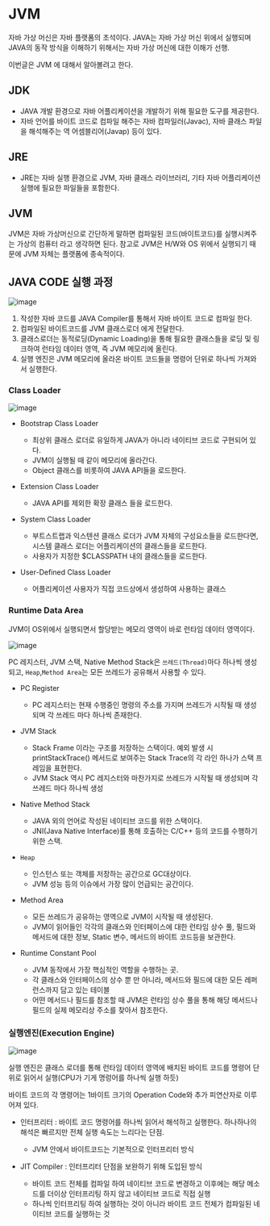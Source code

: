 # JVM

  자바 가상 머신은 자바 플랫폼의 초석이다. JAVA는 자바 가상 머신 위에서 실행되며 JAVA의 동작 방식을 이해하기 위해서는 자바 가상 머신에 대한 이해가 선행.

  이번글은 JVM 에 대해서 알아볼려고 한다.


  ## JDK

  - JAVA 개발 환경으로 자바 어플리케이션을 개발하기 위해 필요한 도구를 제공한다.
  - 자바 언어를 바이트 코드로 컴파일 해주는 자바 컴파일러(Javac), 자바 클래스 파일을 해석해주는 역 어셈블리어(Javap) 등이 있다.

  ## JRE
  - JRE는 자바 실행 환경으로 JVM, 자바 클래스 라이브러리, 기타 자바 어플리케이션 실행에 필요한 파일들을 포함한다.


  ## JVM

  JVM은 자바 가상머신으로 간단하게 말하면 컴파일된 코드(바이트코드)를 실행시켜주는 가상의 컴퓨터 라고 생각하면 된다. 참고로 JVM은 H/W와 OS 위에서 실행되기 때문에 JVM 자체는 플랫폼에 종속적이다.


  ## JAVA CODE 실행 과정

  ![image](https://github.com/russell-seo/TIL/assets/79154652/f926ed12-cacb-42ea-98c3-ba94c243ac00)

  1. 작성한 자바 코드를 JAVA Compiler를 통해서 자바 바이트 코드로 컴파일 한다.
  2. 컴파일된 바이트코드를 JVM 클래스로더 에게 전달한다.
  3. 클래스로더는 동적로딩(Dynamic Loading)을 통해 필요한 클래스들을 로딩 및 링크하여 런타임 데이터 영역, 즉 JVM 메모리에 올린다.
  4. 실행 엔진은 JVM 메모리에 올라온 바이트 코드들을 명령어 단위로 하나씩 가져와서 실행한다.


 ### Class Loader

 ![image](https://github.com/russell-seo/TIL/assets/79154652/11d5eabc-f304-489a-90b6-86f0e18b917c)



- Bootstrap Class Loader
  - 최상위 클래스 로더로 유일하게 JAVA가 아니라 네이티브 코드로 구현되어 있다.
  - JVM이 실행될 때 같이 메모리에 올라간다.
  - Object 클래스를 비롯하여 JAVA API들을 로드한다.
 
- Extension Class Loader
  - JAVA API를 제외한 확장 클래스 들을 로드한다.
 
- System Class Loader
  - 부트스트랩과 익스텐션 클래스 로더가 JVM 자체의 구성요소들을 로드한다면, 시스템 클래스 로더는 어플리케이션의 클래스들을 로드한다.
  - 사용자가 지정한 $CLASSPATH 내의 클래스들을 로드한다.
 
- User-Defined Class Loader
  - 어플리케이션 사용자가 직접 코드상에서 생성하여 사용하는 클래스
 

### Runtime Data Area

JVM이 OS위에서 실행되면서 할당받는 메모리 영역이 바로 런타임 데이터 영역이다.

![image](https://github.com/russell-seo/TIL/assets/79154652/bc0b14a7-147f-4c41-bbc2-3bd5688fd2cb)


PC 레지스터, JVM 스택, Native Method Stack은 `쓰레드(Thread)`마다 하나씩 생성되고, `Heap`,`Method Area`는 모든 쓰레드가 공유해서 사용할 수 있다.

- PC Register
  - PC 레지스터는 현재 수행중인 명령의 주소를 가지며 쓰레드가 시작될 때 생성되며 각 쓰레드 마다 하나씩 존재한다.
 
- JVM Stack
  - Stack Frame 이라는 구조를 저장하는 스택이다. 예외 발생 시 printStackTrace() 메서드로 보여주는 Stack Trace의 각 라인 하나가 스택 프레임을 표현한다.
  - JVM Stack 역시 PC 레지스터와 마찬가지로 쓰레드가 시작될 때 생성되며 각 쓰레드 마다 하나씩 생성
 
- Native Method Stack
  - JAVA 외의 언어로 작성된 네이티브 코드를 위한 스택이다.
  - JNI(Java Native Interface)를 통해 호출하는 C/C++ 등의 코드를 수행하기 위한 스택.
 
- `Heap`
  - 인스턴스 또는 객체를 저장하는 공간으로 GC대상이다.
  - JVM 성능 등의 이슈에서 가장 많이 언급되는 공간이다.
 
- Method Area
  - 모든 쓰레드가 공유하는 영역으로 JVM이 시작될 때 생성된다.
  - JVM이 읽어들인 각각의 클래스와 인터페이스에 대한 런타임 상수 풀, 필드와 메서드에 대한 정보, Static 변수, 메서드의 바이트 코드등을 보관한다.
 
- Runtime Constant Pool
  - JVM 동작에서 가장 핵심적인 역할을 수행하는 곳.
  - 각 클래스와 인터페이스의 상수 뿐 만 아니라, 메서드와 필드에 대한 모든 레퍼런스까지 담고 있는 테이블
  - 어떤 메서드나 필드를 참조할 때 JVM은 런타임 상수 풀을 통해 해당 메서드나 필드의 실제 메모리상 주소를 찾아서 참조한다.
 

### 실행엔진(Execution Engine)

![image](https://github.com/russell-seo/TIL/assets/79154652/71d97eab-63c6-44c0-b743-9c2af6356842)

실행 엔진은 클래스 로더를 통해 런타임 데이터 영역에 배치된 바이트 코드를 명령어 단위로 읽어서 실행(CPU가 기게 명렁어를 하나씩 실행 하듯)

바이트 코드의 각 명령어는 1바이트 크기의 Operation Code와 추가 피연산자로 이루어져 있다.

- 인터프리터 : 바이트 코드 명령어를 하나씩 읽어서 해석하고 실행한다. 하나하나의 해석은 빠르지만 전체 실행 속도는 느리다는 단점.
  - JVM 안에서 바이트코드는 기본적으로 인터프리터 방식
 
- JIT Compiler : 인터프리터 단점을 보완하기 위해 도입된 방식
  - 바이트 코드 전체를 컴파일 하여 네이티브 코드로 변경하고 이후에는 해당 메소드를 더이상 인터프리팅 하지 않고 네이티브 코드로 직접 실행
  - 하나씩 인터프리팅 하여 실행하는 것이 아니라 바이트 코드 전체가 컴파일된 네이티브 코드를 실행하는 것
 
